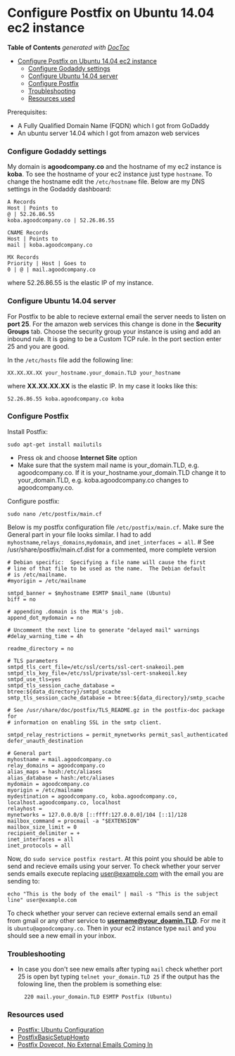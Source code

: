 # Configure Postfix on Ubuntu 14.04 ec2 instance
<!-- START doctoc generated TOC please keep comment here to allow auto update -->
<!-- DON'T EDIT THIS SECTION, INSTEAD RE-RUN doctoc TO UPDATE -->
**Table of Contents**  *generated with [DocToc](https://github.com/thlorenz/doctoc)*

- [Configure Postfix on Ubuntu 14.04 ec2 instance](#configure-postfix-on-ubuntu-1404-ec2-instance)
    - [Configure Godaddy settings](#configure-godaddy-settings)
    - [Configure Ubuntu 14.04 server](#configure-ubuntu-1404-server)
    - [Configure Postfix](#configure-postfix)
    - [Troubleshooting](#troubleshooting)
    - [Resources used](#resources-used)

<!-- END doctoc generated TOC please keep comment here to allow auto update -->

Prerequisites:
  - A Fully Qualified Domain Name (FQDN) which I got from GoDaddy
  - An ubuntu server 14.04 which I got from amazon web services

### Configure Godaddy settings
My domain is **agoodcompany.co** and the hostname of my ec2 instance is **koba**. To see the hostname of your ec2 instance just type `hostname`. To change the hostname edit the `/etc/hostname` file. Below are my DNS settings in the Godaddy dashboard:

    A Records
    Host | Points to
    @ | 52.26.86.55
    koba.agoodcompany.co | 52.26.86.55

    CNAME Records
    Host | Points to
    mail | koba.agoodcompany.co

    MX Records
    Priority | Host | Goes to
    0 | @ | mail.agoodcompany.co

where 52.26.86.55 is the elastic IP of my instance.

### Configure Ubuntu 14.04 server 
For Postfix to be able to recieve external email the server needs to listen on **port 25**. For the amazon web services this change is done in the **Security Groups** tab. Choose the security group your instance is using and add an inbound rule. It is going to be a Custom TCP rule. In the port section enter 25 and you are good.

In the `/etc/hosts` file add the following line:
    
    XX.XX.XX.XX your_hostname.your_domain.TLD your_hostname
    
where **XX.XX.XX.XX** is the elastic IP. In my case it looks like this:

    52.26.86.55 koba.agoodcompany.co koba

### Configure Postfix
Install Postfix:

    sudo apt-get install mailutils
  - Press ok and choose **Internet Site** option
  - Make sure that the system mail name is your_domain.TLD, e.g. agoodcompany.co. If it is your_hostname.your_domain.TLD change it to your_domain.TLD, e.g. koba.agoodcompany.co changes to agoodcompany.co.

Configure postfix:

    sudo nano /etc/postfix/main.cf
    
Below is my postfix configuration file `/etc/postfix/main.cf`. Make sure the General part in your file looks similar. I had to add `myhostname`,`relays_domains`,`mydomain`, and `inet_interfaces = all`.
    # See /usr/share/postfix/main.cf.dist for a commented, more complete version


    # Debian specific:  Specifying a file name will cause the first
    # line of that file to be used as the name.  The Debian default
    # is /etc/mailname.
    #myorigin = /etc/mailname
    
    smtpd_banner = $myhostname ESMTP $mail_name (Ubuntu)
    biff = no
    
    # appending .domain is the MUA's job.
    append_dot_mydomain = no
    
    # Uncomment the next line to generate "delayed mail" warnings
    #delay_warning_time = 4h
    
    readme_directory = no
    
    # TLS parameters
    smtpd_tls_cert_file=/etc/ssl/certs/ssl-cert-snakeoil.pem
    smtpd_tls_key_file=/etc/ssl/private/ssl-cert-snakeoil.key
    smtpd_use_tls=yes
    smtpd_tls_session_cache_database = btree:${data_directory}/smtpd_scache
    smtp_tls_session_cache_database = btree:${data_directory}/smtp_scache
    
    # See /usr/share/doc/postfix/TLS_README.gz in the postfix-doc package for
    # information on enabling SSL in the smtp client.
    
    smtpd_relay_restrictions = permit_mynetworks permit_sasl_authenticated defer_unauth_destination
    
    # General part
    myhostname = mail.agoodcompany.co
    relay_domains = agoodcompany.co
    alias_maps = hash:/etc/aliases
    alias_database = hash:/etc/aliases
    mydomain = agoodcompany.co
    myorigin = /etc/mailname
    mydestination = agoodcompany.co, koba.agoodcompany.co, localhost.agoodcompany.co, localhost
    relayhost =
    mynetworks = 127.0.0.0/8 [::ffff:127.0.0.0]/104 [::1]/128
    mailbox_command = procmail -a "$EXTENSION"
    mailbox_size_limit = 0
    recipient_delimiter = +
    inet_interfaces = all
    inet_protocols = all

Now, do `sudo service postfix restart`. At this point you should be able to send and recieve emails using your server. To check whether your server sends emails execute replacing user@example.com with the email you are sending to:

    echo "This is the body of the email" | mail -s "This is the subject line" user@example.com
    
To check whether your server can recieve external emails send an email from gmail or any other service to **username@your_doamin.TLD**. For me it is `ubuntu@agoodcompany.co`. Then in your ec2 instance type `mail` and you should see a new email in your inbox.

### Troubleshooting
- In case you don't see new emails after typing `mail` check whether port 25 is open byt typing `telnet your_domain.TLD 25` if the output has the folowing line, then the problem is something else:

        220 mail.your_domain.TLD ESMTP Postfix (Ubuntu)
    
### Resources used
- [Postfix: Ubuntu Configuration
](http://ubuntuforums.org/showthread.php?t=1371763)
- [PostfixBasicSetupHowto](https://help.ubuntu.com/community/PostfixBasicSetupHowto)
- [Postfix Dovecot, No External Emails Coming In](http://ubuntuforums.org/showthread.php?t=1281971)
 



    
    